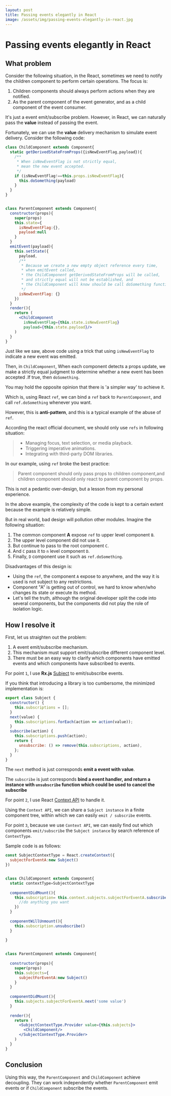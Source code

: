 ```yaml
---
layout: post
title: Passing events elegantly in React
image: /assets/img/passing-events-elegantly-in-react.jpg
---
```


# Passing events elegantly in React


## What problem
Consider the following situation, in the React, sometimes we need to notify the children component to perform certain operations.
The focus is:
1. Children components should always perform actions when they are notified.
2. As the parent component of the event generator, and as a child component of the event consumer.

It's just a event emit/subscribe problem.
However, in React, we can naturally pass the **value** instead of passing the event.

Fortunately, we can use the **value** delivery mechanism to simulate event delivery.
Consider the following code:
```jsx
class ChildComponent extends Component{
  static getDerivedStateFromProps({isNewEventFlag,payload}){
    /**
     * When isNewEventFlag is not strictly equal,
     * mean the new event accepted.
     */
    if (isNewEventFlag!==this.props.isNewEventFlag){
      this.doSomething(payload)
    }
  }
}


class ParentComponent extends Component{
  constructor(props){
    super(props)
    this.state={
      isNewEventFlag:{},
      payload:null
    }
  }
  emitEvent(payload){
    this.setState({
      payload,
      /**
       * Because we create a new empty object reference every time,
       * when emitEvent called,
       * the ChildComponent getDerivedStateFromProps will be called,
       * and strictly equal will not be established, and
       * the ChildComponent will know should be call doSomething function.
       */
      isNewEventFlag: {}
    })
  }
  render(){
    return (
      <ChildComponent
        isNewEventFlag={this.state.isNewEventFlag}
        payload={this.state.payload}/>
    )
  }
}
```
Just like we saw, above code using a trick that using `isNewEventFlag`  to indicate a new event was emitted.

Then, in `ChildComponent`, When each component detects a props update,
we make a strictly equal judgment to determine whether a new event has been accepted
.If true, then `doSomething`.

You may hold the opposite opinion that there is 'a simpler way' to achieve it.

Which is, using React `ref`,  we can bind a `ref` back to `ParentComponent`,
and call `ref.doSomething` whenever you want.

However, this is **anti-pattern**, and this is a typical example of the abuse of `ref`.

According the react official document, we should only use `refs` in following situation:

> - Managing focus, text selection, or media playback.
> - Triggering imperative animations.
> - Integrating with third-party DOM libraries.

In our example, using `ref` broke the best practice:

> Parent component should only pass props to children component,and
> children component should only react to parent component by props.

This is not a pedantic over-design, but a lesson from my personal experience.

In the above example, the complexity of the code is kept to a certain extent 
because the example is relatively simple.

But in real world, bad design will pollution other modules.
Imagine the following situation:
1. The common component **A** expose `ref`  to upper level component `B`.
2. The upper level component did not use it.
3. But continue to pass to the root component `C`.
4. And `C` pass it to `n` level component `D`.
5. Finally, `D` component use it such as `ref.doSomething`.

Disadvantages of this design is: 
- Using the `ref`, the component `A` expose to anywhere, 
and the way it is used is not subject to any restrictions.
- Component "A" is getting out of control, we hard to know when/who changes its state or execute its method.
- Let's tell the truth, although the original developer split the code into several components, 
but the components did not play the role of isolation logic.

## How I resolve it

First, let us straighten out the problem:
1. A event emit/subscribe mechanism.
2. This mechanism must support emit/subscribe different component level.
3. There must be an easy way to clarify which components have emitted events and which components have subscribed to events.

For point `1`, I use **Rx.js** [Subject](https://github.com/ReactiveX/rxjs/blob/master/doc/subject.md) to emit/subscribe events.

If you think that introducing a library is too cumbersome, the minimized implementation is:
```js
export class Subject {
  constructor() {
    this.subscriptions = [];
  }
  next(value) {
    this.subscriptions.forEach(action => action(value));
  }
  subscribe(action) {
    this.subscriptions.push(action);
    return {
      unsubscribe: () => remove(this.subscriptions, action),
    };
  }
}
```
The `next` method is just corresponds **emit a event with value**.

The `subscribe` is just corresponds **bind a event handler, and return a instance with `unsubscribe` function which could be used to cancel the subscribe**
 
For point `2`, I use React [Context API](https://reactjs.org/docs/context.html) to handle it.

Using the `Context API`, we can share a `Subject instance` in a finite component tree, within which we can easily `emit / subscribe` events.

For point `3`, because we use `Context API`, we can easily find out which components `emit/subscribe` the `Subject instance` by search reference of `ContextType`.

Sample code is as follows:
```jsx
const SubjectContextType = React.createContext({
  subjectForEventA:new Subject()
})


class ChildComponent extends Component{
  static contextType=SubjectContextType
  
  componentDidMount(){
    this.subscription= this.context.subjects.subjectForEventA.subscribe(()=>{
      //do anything you want
    })
  }
  
  componentWillUnmount(){
    this.subscription.unsubscribe()
  }
  
}


class ParentComponent extends Component{
  
  constructor(props){
    super(props)
    this.subjects={
      subjectForEventA:new Subject()
    }
  }
  
  componentDidMount(){
    this.subjects.subjectForEventA.next('some value')
  }
  
  render(){
    return (
      <SubjectContextType.Provider value={this.subjects}>
        <ChildComponent/>
      </SubjectContextType.Provider>
    )
  }
}
```

## Conclusion
Using this way, the `ParentComponent` and `ChildComponent` achieve decoupling.
They can work independently whether `ParentComponent` emit events or if `ChildComponent` subscribe the events. 